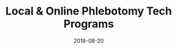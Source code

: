 ---
path: "/programs/l/"
scramble: "A1215761"
date: "2018-08-20"
title: "Local & Online Phlebotomy Tech Programs"
content: ""
components: "{'ads':0,'lrform':1}"
action: ""
# "Search for classes near you.|||View Phlebotomy classes in your area.|||Visit their site to register for classes."
areaOfStudy: "75346615"
concentration: "E7147EE5"
collegeId: ""
headerText: ""
introText: ""
buttonText: ""
submitButtonText: ""
theme: "ce-sem-programs"
launchInLightbox: "FALSE"
template: ""
# "ctaicons-test"
aosName: "medical"
---
